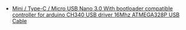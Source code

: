 - [Mini / Type-C / Micro USB Nano 3.0 With bootloader compatible controller for arduino CH340 USB driver 16Mhz ATMEGA328P USB Cable](https://www.aliexpress.us/item/3256806286441000.html)
